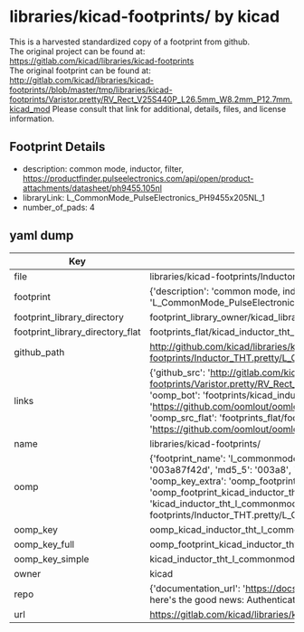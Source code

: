 # libraries/kicad-footprints/ by kicad  
This is a harvested standardized copy of a footprint from github.  
The original project can be found at:  
https://gitlab.com/kicad/libraries/kicad-footprints  
The original footprint can be found at:
http://gitlab.com/kicad/libraries/kicad-footprints//blob/master/tmp/libraries/kicad-footprints/Varistor.pretty/RV_Rect_V25S440P_L26.5mm_W8.2mm_P12.7mm.kicad_mod
Please consult that link for additional, details, files, and license information.  
## Footprint Details
* description: common mode, inductor, filter, https://productfinder.pulseelectronics.com/api/open/product-attachments/datasheet/ph9455.105nl  
* libraryLink: L_CommonMode_PulseElectronics_PH9455x205NL_1  
* number_of_pads: 4  
## yaml dump  
| Key | Value |  
| --- | --- |  
| file | libraries/kicad-footprints/Inductor_THT.pretty/L_CommonMode_PulseElectronics_PH9455x205NL_1.kicad_mod |  
| footprint | {'description': 'common mode, inductor, filter, https://productfinder.pulseelectronics.com/api/open/product-attachments/datasheet/ph9455.105nl', 'libraryLink': 'L_CommonMode_PulseElectronics_PH9455x205NL_1', 'number_of_pads': 4} |  
| footprint_library_directory | footprint_library_owner/kicad_libraries/kicad-footprints/ |  
| footprint_library_directory_flat | footprints_flat/kicad_inductor_tht_l_commonmode_pulseelectronics_ph9455x205nl_1/working |  
| github_path | http://github.com/kicad/libraries/kicad-footprints//blob/master/tmp/libraries/kicad-footprints/Inductor_THT.pretty/L_CommonMode_PulseElectronics_PH9455x205NL_1.kicad_mod |  
| links | {'github_src': 'http://gitlab.com/kicad/libraries/kicad-footprints//blob/master/tmp/libraries/kicad-footprints/Varistor.pretty/RV_Rect_V25S440P_L26.5mm_W8.2mm_P12.7mm.kicad_mod', 'github_src_repo': 'https://gitlab.com/kicad/libraries/kicad-footprints', 'oomp_bot': 'footprints/kicad_inductor_tht_l_commonmode_pulseelectronics_ph9455x205nl_1/working', 'oomp_bot_github': 'https://github.com/oomlout/oomlout_oomp_footprint_bot/tree/main/footprints/kicad_inductor_tht_l_commonmode_pulseelectronics_ph9455x205nl_1/working', 'oomp_src_flat': 'footprints_flat/footprints_flat/kicad_inductor_tht_l_commonmode_pulseelectronics_ph9455x205nl_1/working', 'oomp_src_flat_github': 'https://github.com/oomlout/oomlout_oomp_footprint_src/tree/main/footprints_flat/kicad_inductor_tht_l_commonmode_pulseelectronics_ph9455x205nl_1/working'} |  
| name | libraries/kicad-footprints/ |  
| oomp | {'footprint_name': 'l_commonmode_pulseelectronics_ph9455x205nl_1', 'library_name': 'inductor_tht', 'md5': '003a87f42dd1d2ea669a8ab765d91f68', 'md5_10': '003a87f42d', 'md5_5': '003a8', 'md5_6': '003a87', 'oomp_key': 'oomp_kicad_inductor_tht_l_commonmode_pulseelectronics_ph9455x205nl_1', 'oomp_key_extra': 'oomp_footprint_kicad_inductor_tht_l_commonmode_pulseelectronics_ph9455x205nl_1', 'oomp_key_full': 'oomp_footprint_kicad_inductor_tht_l_commonmode_pulseelectronics_ph9455x205nl_1_003a87', 'oomp_key_simple': 'kicad_inductor_tht_l_commonmode_pulseelectronics_ph9455x205nl_1', 'original_filename': 'libraries/kicad-footprints/Inductor_THT.pretty/L_CommonMode_PulseElectronics_PH9455x205NL_1.kicad_mod', 'owner_name': 'kicad'} |  
| oomp_key | oomp_kicad_inductor_tht_l_commonmode_pulseelectronics_ph9455x205nl_1 |  
| oomp_key_full | oomp_footprint_kicad_inductor_tht_l_commonmode_pulseelectronics_ph9455x205nl_1 |  
| oomp_key_simple | kicad_inductor_tht_l_commonmode_pulseelectronics_ph9455x205nl_1 |  
| owner | kicad |  
| repo | {'documentation_url': 'https://docs.github.com/rest/overview/resources-in-the-rest-api#rate-limiting', 'message': "API rate limit exceeded for 84.66.173.59. (But here's the good news: Authenticated requests get a higher rate limit. Check out the documentation for more details.)"} |  
| url | https://gitlab.com/kicad/libraries/kicad-footprints |  

